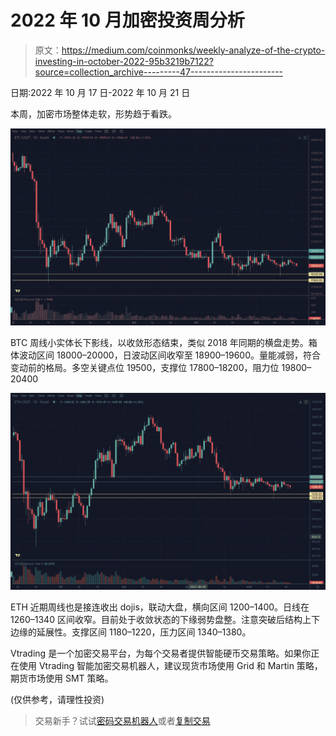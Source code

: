 # 2022 年 10 月加密投资周分析

> 原文：<https://medium.com/coinmonks/weekly-analyze-of-the-crypto-investing-in-october-2022-95b3219b7122?source=collection_archive---------47----------------------->

日期:2022 年 10 月 17 日-2022 年 10 月 21 日

本周，加密市场整体走软，形势趋于看跌。

![](img/039d913ffc65184cc7ddcaa5dbb854f7.png)

BTC 周线小实体长下影线，以收敛形态结束，类似 2018 年同期的横盘走势。箱体波动区间 18000–20000，日波动区间收窄至 18900–19600。量能减弱，符合变动前的格局。多空关键点位 19500，支撑位 17800–18200，阻力位 19800–20400

![](img/f75092469e1c17faf14e03520bfea9d2.png)

ETH 近期周线也是接连收出 dojis，联动大盘，横向区间 1200–1400。日线在 1260–1340 区间收窄。目前处于收敛状态的下缘弱势盘整。注意突破后结构上下边缘的延展性。支撑区间 1180–1220，压力区间 1340–1380。

Vtrading 是一个加密交易平台，为每个交易者提供智能硬币交易策略。如果你正在使用 Vtrading 智能加密交易机器人，建议现货市场使用 Grid 和 Martin 策略，期货市场使用 SMT 策略。

(仅供参考，请理性投资)

> 交易新手？试试[密码交易机器人](/coinmonks/crypto-trading-bot-c2ffce8acb2a)或者[复制交易](/coinmonks/top-10-crypto-copy-trading-platforms-for-beginners-d0c37c7d698c)